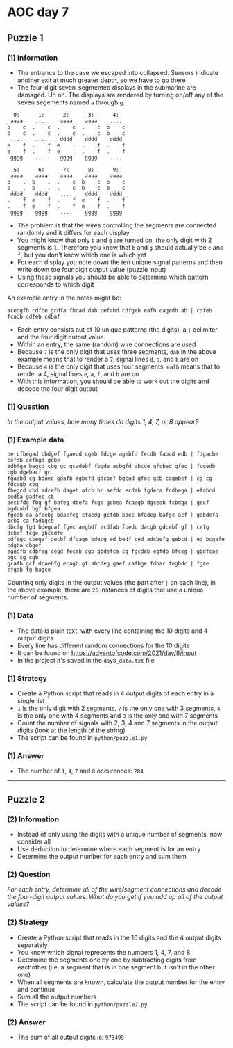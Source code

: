 # AOC day 7

## Puzzle 1

### (1) Information

- The entrance to the cave we escaped into collapsed. Sensors indicate another exit at much greater depth, so we have to go there
- The four-digit seven-segmented displays in the submarine are damaged. Uh oh. The displays are rendered by turning on/off any of the seven segements named `a` through `g`.

```text
  0:      1:      2:      3:      4:
 aaaa    ....    aaaa    aaaa    ....
b    c  .    c  .    c  .    c  b    c
b    c  .    c  .    c  .    c  b    c
 ....    ....    dddd    dddd    dddd
e    f  .    f  e    .  .    f  .    f
e    f  .    f  e    .  .    f  .    f
 gggg    ....    gggg    gggg    ....

  5:      6:      7:      8:      9:
 aaaa    aaaa    aaaa    aaaa    aaaa
b    .  b    .  .    c  b    c  b    c
b    .  b    .  .    c  b    c  b    c
 dddd    dddd    ....    dddd    dddd
.    f  e    f  .    f  e    f  .    f
.    f  e    f  .    f  e    f  .    f
 gggg    gggg    ....    gggg    gggg
```

- The problem is that the wires controlling the segments are connected randomly and it differs for each display
- You might know that only `b` and `g` are turned on, the only digit with 2 segments is `1`. Therefore you know that `b` and `g` should actually be `c` and `f`, but you don't know which one is which yet
- For each display you note down the ten unique signal patterns and then write down toe four digit output value (puzzle input)
- Using these signals you should be able to determine which pattern corresponds to which digit

An example entry in the notes might be:

```text
acedgfb cdfbe gcdfa fbcad dab cefabd cdfgeb eafb cagedb ab | cdfeb fcadb cdfeb cdbaf
```

- Each entry consists out of 10 unique patterns (the digits), a `|` delimiter and the four digit output value.
- Within an entry, the same (random) wire connections are used
- Because `7` is the only digit that uses three segments, `dab` in the above example means that to render a `7`, signal lines `d`, `a`, and `b` are on
- Because `4` is the only digit that uses four segments, `eafb` means that to render a 4, signal lines `e`, `a`, `f`, and `b` are on
- With this information, you should be able to work out the digits and decode the four digit output

### (1) Question

_In the output values, how many times do digits 1, 4, 7, or 8 appear?_

### (1) Example data

```text
be cfbegad cbdgef fgaecd cgeb fdcge agebfd fecdb fabcd edb | fdgacbe cefdb cefbgd gcbe
edbfga begcd cbg gc gcadebf fbgde acbgfd abcde gfcbed gfec | fcgedb cgb dgebacf gc
fgaebd cg bdaec gdafb agbcfd gdcbef bgcad gfac gcb cdgabef | cg cg fdcagb cbg
fbegcd cbd adcefb dageb afcb bc aefdc ecdab fgdeca fcdbega | efabcd cedba gadfec cb
aecbfdg fbg gf bafeg dbefa fcge gcbea fcaegb dgceab fcbdga | gecf egdcabf bgf bfgea
fgeab ca afcebg bdacfeg cfaedg gcfdb baec bfadeg bafgc acf | gebdcfa ecba ca fadegcb
dbcfg fgd bdegcaf fgec aegbdf ecdfab fbedc dacgb gdcebf gf | cefg dcbef fcge gbcadfe
bdfegc cbegaf gecbf dfcage bdacg ed bedf ced adcbefg gebcd | ed bcgafe cdgba cbgef
egadfb cdbfeg cegd fecab cgb gbdefca cg fgcdab egfdb bfceg | gbdfcae bgc cg cgb
gcafb gcf dcaebfg ecagb gf abcdeg gaef cafbge fdbac fegbdc | fgae cfgab fg bagce
```

Counting only digits in the output values (the part after `|` on each line), in the above example, there are `26` instances of digits that use a unique number of segments.

### (1) Data

- The data is plain text, with every line containing the 10 digits and 4 output digits
- Every line has different random connections for the 10 digits
- It can be found on <https://adventofcode.com/2021/day/8/input>
- In the project it's saved in the `day8_data.txt` file

### (1) Strategy

- Create a Python script that reads in 4 output digits of each entry in a single list
- `1` is the only digit with 2 segments, `7` is the only one with 3 segments, `4` is the only one with 4 segments and `8` is the only one with 7 segments
- Count the number of signals with 2, 3, 4 and 7 segments in the output digits (look at the length of the string)
- The script can be found in `python/puzzle1.py`

### (1) Answer

- The number of `1`, `4`, `7` and `8` occurences: `284`

---

## Puzzle 2

### (2) Information

- Instead of only using the digits with a unique number of segments, now consider all
- Use deduction to determine where each segment is for an entry
- Determine the output number for each entry and sum them

### (2) Question

_For each entry, determine all of the wire/segment connections and decode the four-digit output values. What do you get if you add up all of the output values?_

### (2) Strategy

- Create a Python script that reads in the 10 digits and the 4 output digits separately
- You know which signal represents the numbers 1, 4, 7, and 8
- Determine the segments one by one by subtracting digits from eachother (i.e. a segment that is in one segment but isn't in the other one)
- When all segments are known, calculate the output number for the entry and continue
- Sum all the output numbers
- The script can be found in `python/puzzle2.py`

### (2) Answer

- The sum of all output digits is: `973499`
